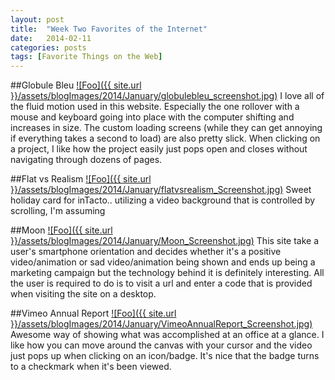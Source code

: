 ```yaml
---
layout: post
title:  "Week Two Favorites of the Internet"
date:   2014-02-11
categories: posts
tags: [Favorite Things on the Web]
---
```


##Globule Bleu
<a target="_blank" href="http://www.globulebleu.com" rel="Globule Bleu">![Foo]({{ site.url }}/assets/blogImages/2014/January/globulebleu_screenshot.jpg)</a>
I love all of the fluid motion used in this website. Especially the one rollover with a mouse and keyboard going into place with the computer shifting and increases in size. The custom loading screens (while they can get annoying if everything takes a second to load) are also pretty slick. When clicking on a project, I like how the project easily just pops open and closes without navigating through dozens of pages.
    
##Flat vs Realism
<a target="_blank" href="http://www.flatvsrealism.com/" rel="Flat vs Realism">![Foo]({{ site.url }}/assets/blogImages/2014/January/flatvsrealism_Screenshot.jpg)</a>
Sweet holiday card for inTacto.. utilizing a video background that is controlled by scrolling, I'm assuming    

##Moon
<a target="_blank" href="http://unahistoriaquedalavuelta.com/en/" rel="Moon">![Foo]({{ site.url }}/assets/blogImages/2014/January/Moon_Screenshot.jpg)</a>
This site take a user's smartphone orientation and decides whether it's a positive video/animation or sad video/animation being shown and ends up being a marketing campaign but the technology behind it is definitely interesting. All the user is required to do is to visit a url and enter a code that is provided when visiting the site on a desktop.

##Vimeo Annual Report
<a target="_blank" href="http://vimeo.com/timeline/2013/39" rel="Vimeo Annual Report">![Foo]({{ site.url }}/assets/blogImages/2014/January/VimeoAnnualReport_Screenshot.jpg)</a>
Awesome way of showing what was accomplished at an office at a glance. I like how you can move around the canvas with your cursor and the video just pops up when clicking on an icon/badge. It's nice that the badge turns to a checkmark when it's been viewed. 